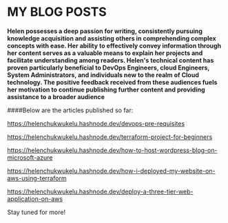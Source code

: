 # MY BLOG POSTS

**Helen possesses a deep passion for writing, consistently pursuing knowledge acquisition and assisting others in comprehending complex concepts with ease. Her ability to effectively convey information through her content serves as a valuable means to explain her projects and facilitate understanding among readers. Helen's technical content has proven particularly beneficial to DevOps Engineers, cloud Engineers, System Administrators, and individuals new to the realm of Cloud technology. The positive feedback received from these audiences fuels her motivation to continue publishing further content and providing assistance to a broader audience**


####Below are the articles published so far:

https://helenchukwukelu.hashnode.dev/devops-pre-requisites

https://helenchukwukelu.hashnode.dev/terraform-project-for-beginners

https://helenchukwukelu.hashnode.dev/how-to-host-wordpress-blog-on-microsoft-azure

https://helenchukwukelu.hashnode.dev/how-i-deployed-my-website-on-aws-using-terraform

https://helenchukwukelu.hashnode.dev/deploy-a-three-tier-web-application-on-aws

Stay tuned for more!
